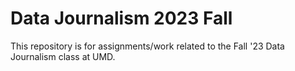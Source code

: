 # Data Journalism 2023 Fall

This repository is for assignments/work related to the Fall '23 Data Journalism class at UMD.
